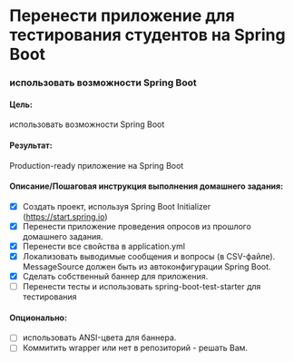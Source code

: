 # Перенести приложение для тестирования студентов на Spring Boot

### использовать возможности Spring Boot

#### Цель:
использовать возможности Spring Boot

#### Результат: 
Production-ready приложение на Spring Boot

#### Описание/Пошаговая инструкция выполнения домашнего задания:
- [x] Создать проект, используя Spring Boot Initializer (https://start.spring.io)
- [x] Перенести приложение проведения опросов из прошлого домашнего задания.
- [x] Перенести все свойства в application.yml
- [x] Локализовать выводимые сообщения и вопросы (в CSV-файле). MessageSource должен быть из автоконфигурации Spring Boot.
- [x] Сделать собственный баннер для приложения.
- [ ] Перенести тесты и использовать spring-boot-test-starter для тестирования

#### Опционально:
- [ ] использовать ANSI-цвета для баннера.
- [ ] Коммитить wrapper или нет в репозиторий - решать Вам.
